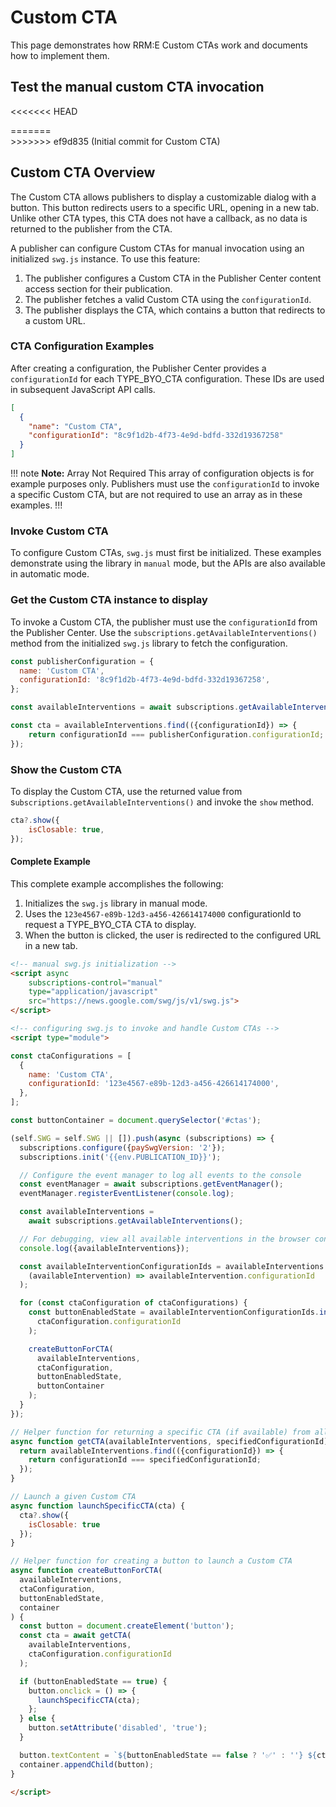 <script async
  subscriptions-control="manual"
  type="application/javascript"
  src="https://news.google.com/swg/js/v1/swg{{#env.SWG_OVERRIDE}}-{{.}}{{/env.SWG_OVERRIDE}}.js">
</script>

<script async src="https://securepubads.g.doubleclick.net/tag/js/gpt.js" crossorigin="anonymous">
</script>

# Custom CTA

This page demonstrates how RRM:E Custom CTAs work and documents how to implement them.

## Test the manual custom CTA invocation

<<<<<<< HEAD
<div id="ctas"></div>
=======
<div id="prompts"></div>
>>>>>>> ef9d835 (Initial commit for Custom CTA)

## Custom CTA Overview

The Custom CTA allows publishers to display a customizable dialog with a button. This button redirects users to a specific URL, opening in a new tab. Unlike other CTA types, this CTA does not have a callback, as no data is returned to the publisher from the CTA.

A publisher can configure Custom CTAs for manual invocation using an initialized `swg.js` instance. To use this feature:

1. The publisher configures a Custom CTA in the Publisher Center content access section for their publication.
2. The publisher fetches a valid Custom CTA using the `configurationId`.
3. The publisher displays the CTA, which contains a button that redirects to a custom URL.

### CTA Configuration Examples

After creating a configuration, the Publisher Center provides a `configurationId` for each TYPE_BYO_CTA configuration. These IDs are used in subsequent JavaScript API calls.

```json
[
  {
    "name": "Custom CTA",
    "configurationId": "8c9f1d2b-4f73-4e9d-bdfd-332d19367258"
  }
]
```

!!! note **Note:** Array Not Required
This array of configuration objects is for example purposes only. Publishers must use the `configurationId` to invoke a specific Custom CTA, but are not required to use an array as in these examples.
!!!

### Invoke Custom CTA

To configure Custom CTAs, `swg.js` must first be initialized. These examples demonstrate using the library in `manual` mode, but the APIs are also available in automatic mode.

### Get the Custom CTA instance to display

To invoke a Custom CTA, the publisher must use the `configurationId` from the Publisher Center. Use the `subscriptions.getAvailableInterventions()` method from the initialized `swg.js` library to fetch the configuration.

```javascript
const publisherConfiguration = {
  name: 'Custom CTA',
  configurationId: '8c9f1d2b-4f73-4e9d-bdfd-332d19367258',
};

const availableInterventions = await subscriptions.getAvailableInterventions();

const cta = availableInterventions.find(({configurationId}) => {
    return configurationId === publisherConfiguration.configurationId;
});
```

### Show the Custom CTA

To display the Custom CTA, use the returned value from s`ubscriptions.getAvailableInterventions()` and invoke the `show` method.

```javascript
cta?.show({
    isClosable: true,
});
```

#### Complete Example
This complete example accomplishes the following:

1. Initializes the `swg.js` library in manual mode.
2. Uses the `123e4567-e89b-12d3-a456-426614174000` configurationId to request a TYPE_BYO_CTA CTA to display.
3. When the button is clicked, the user is redirected to the configured URL in a new tab.

```html
<!-- manual swg.js initialization -->
<script async
    subscriptions-control="manual"
    type="application/javascript"
    src="https://news.google.com/swg/js/v1/swg.js">
</script>

<!-- configuring swg.js to invoke and handle Custom CTAs -->
<script type="module">

const ctaConfigurations = [
  {
    name: 'Custom CTA',
    configurationId: '123e4567-e89b-12d3-a456-426614174000',
  },
];

const buttonContainer = document.querySelector('#ctas');

(self.SWG = self.SWG || []).push(async (subscriptions) => {
  subscriptions.configure({paySwgVersion: '2'});
  subscriptions.init('{{env.PUBLICATION_ID}}');

  // Configure the event manager to log all events to the console
  const eventManager = await subscriptions.getEventManager();
  eventManager.registerEventListener(console.log);

  const availableInterventions =
    await subscriptions.getAvailableInterventions();

  // For debugging, view all available interventions in the browser console
  console.log({availableInterventions});

  const availableInterventionConfigurationIds = availableInterventions.map(
    (availableIntervention) => availableIntervention.configurationId
  );

  for (const ctaConfiguration of ctaConfigurations) {
    const buttonEnabledState = availableInterventionConfigurationIds.includes(
      ctaConfiguration.configurationId
    );

    createButtonForCTA(
      availableInterventions,
      ctaConfiguration,
      buttonEnabledState,
      buttonContainer
    );
  }
});

// Helper function for returning a specific CTA (if available) from all interventions
async function getCTA(availableInterventions, specifiedConfigurationId) {
  return availableInterventions.find(({configurationId}) => {
    return configurationId === specifiedConfigurationId;
  });
}

// Launch a given Custom CTA
async function launchSpecificCTA(cta) {
  cta?.show({
    isClosable: true
  });
}

// Helper function for creating a button to launch a Custom CTA
async function createButtonForCTA(
  availableInterventions,
  ctaConfiguration,
  buttonEnabledState,
  container
) {
  const button = document.createElement('button');
  const cta = await getCTA(
    availableInterventions,
    ctaConfiguration.configurationId
  );

  if (buttonEnabledState == true) {
    button.onclick = () => {
      launchSpecificCTA(cta);
    };
  } else {
    button.setAttribute('disabled', 'true');
  }

  button.textContent = `${buttonEnabledState == false ? '✅' : ''} ${ctaConfiguration.name}`;
  container.appendChild(button);
}

</script>
```
